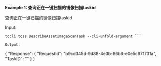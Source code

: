 **Example 1: 查询正在一键扫描的镜像扫描taskid**

查询正在一键扫描的镜像扫描taskid

Input: 

```
tccli tcss DescribeAssetImageScanTask --cli-unfold-argument ```

Output: 
```
{
    "Response": {
        "RequestId": "b9cd345d-9d88-4e3b-86b6-e0e5c971731a",
        "TaskID": ""
    }
}
```

